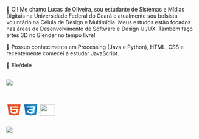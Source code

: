 👋 Oi! Me chamo Lucas de Oliveira, sou estudante de Sistemas e Mídias Digitais na Universidade Federal do Ceará e atualmente 
sou bolsista voluntário na Célula de Design e Multimídia. Meus estudos estão focados nas áreas de Desenvolvimento de Software
e Design UI/UX. Também faço artes 3D no Blender no tempo livre! 

🌱 Possuo conhecimento em Processing (Java e Python), HTML, CSS e recentemente comecei a estudar JavaScript.

🦄 Ele/dele

##

 <div align="left">
  <a href="https://github.com/woahlucas">
  <img height="180em" src="https://github-readme-stats.vercel.app/api?username=woahlucas&show_icons=true&theme=dracula&include_all_commits=true&count_private=true"/>
  
</div>
 
 ##

 <div style="display: inline_block"><br>
  <img align="center" alt="Rafa-HTML" height="30" width="40" src="https://raw.githubusercontent.com/devicons/devicon/master/icons/html5/html5-original.svg">
  <img align="center" alt="Rafa-CSS" height="30" width="40" src="https://raw.githubusercontent.com/devicons/devicon/master/icons/css3/css3-original.svg">
  <img align="center" height="30" width="40" src="https://cdn.jsdelivr.net/gh/devicons/devicon/icons/processing/processing-original.svg" />
</div>
 
 ##
 
 <div> 
  <a href="https://linkedin.com/in/lucasmdoliveira" target="_blank"><img src="https://img.shields.io/badge/-LinkedIn-%230077B5?style=for-the-badge&logo=linkedin&logoColor=white" target="_blank"></a> 
 
 
</div>
